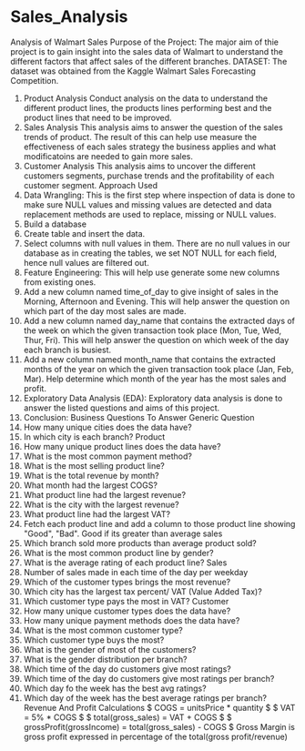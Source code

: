 # Sales_Analysis
Analysis of Walmart Sales
Purpose of the Project:
The major aim of thie project is to gain insight into the sales data of Walmart to understand the different factors that affect sales of the different branches.
DATASET:
The dataset was obtained from the Kaggle Walmart Sales Forecasting Competition.
1.	Product Analysis
Conduct analysis on the data to understand the different product lines, the products lines performing best and the product lines that need to be improved.
2.	Sales Analysis
This analysis aims to answer the question of the sales trends of product. The result of this can help use measure the effectiveness of each sales strategy the business applies and what modificatoins are needed to gain more sales.
3.	Customer Analysis
This analysis aims to uncover the different customers segments, purchase trends and the profitability of each customer segment.
Approach Used
1.	Data Wrangling: This is the first step where inspection of data is done to make sure NULL values and missing values are detected and data replacement methods are used to replace, missing or NULL values.
1.	Build a database
2.	Create table and insert the data.
3.	Select columns with null values in them. There are no null values in our database as in creating the tables, we set NOT NULL for each field, hence null values are filtered out.
2.	Feature Engineering: This will help use generate some new columns from existing ones.
1.	Add a new column named time_of_day to give insight of sales in the Morning, Afternoon and Evening. This will help answer the question on which part of the day most sales are made.
2.	Add a new column named day_name that contains the extracted days of the week on which the given transaction took place (Mon, Tue, Wed, Thur, Fri). This will help answer the question on which week of the day each branch is busiest.
3.	Add a new column named month_name that contains the extracted months of the year on which the given transaction took place (Jan, Feb, Mar). Help determine which month of the year has the most sales and profit.
2.	Exploratory Data Analysis (EDA): Exploratory data analysis is done to answer the listed questions and aims of this project.
3.	Conclusion:
Business Questions To Answer
Generic Question
1.	How many unique cities does the data have?
2.	In which city is each branch?
Product
1.	How many unique product lines does the data have?
2.	What is the most common payment method?
3.	What is the most selling product line?
4.	What is the total revenue by month?
5.	What month had the largest COGS?
6.	What product line had the largest revenue?
7.	What is the city with the largest revenue?
8.	What product line had the largest VAT?
9.	Fetch each product line and add a column to those product line showing "Good", "Bad". Good if its greater than average sales
10.	Which branch sold more products than average product sold?
11.	What is the most common product line by gender?
12.	What is the average rating of each product line?
Sales
1.	Number of sales made in each time of the day per weekday
2.	Which of the customer types brings the most revenue?
3.	Which city has the largest tax percent/ VAT (Value Added Tax)?
4.	Which customer type pays the most in VAT?
Customer
1.	How many unique customer types does the data have?
2.	How many unique payment methods does the data have?
3.	What is the most common customer type?
4.	Which customer type buys the most?
5.	What is the gender of most of the customers?
6.	What is the gender distribution per branch?
7.	Which time of the day do customers give most ratings?
8.	Which time of the day do customers give most ratings per branch?
9.	Which day fo the week has the best avg ratings?
10.	Which day of the week has the best average ratings per branch?
Revenue And Profit Calculations
$ COGS = unitsPrice * quantity $
$ VAT = 5% * COGS $
$ total(gross_sales) = VAT + COGS $
$ grossProfit(grossIncome) = total(gross_sales) - COGS $
Gross Margin is gross profit expressed in percentage of the total(gross profit/revenue)

